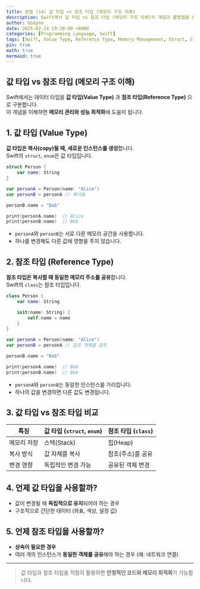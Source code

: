 ```yaml
---
title: 문법 (14) 값 타입 vs 참조 타입 (메모리 구조 이해)
description: Swift에서 값 타입 vs 참조 타입 (메모리 구조 이해)의 개념과 활용법을 설명합니다.
author: bbdyno
date: 2025-02-24 19:30:00 +0900
categories: [Programming Language, Swift]
tags: [Swift, Value Type, Reference Type, Memory Management, Struct, Class]
pin: true
math: true
mermaid: true
---
```


## 값 타입 vs 참조 타입 (메모리 구조 이해)


Swift에서는 데이터 타입을 **값 타입(Value Type)** 과 **참조 타입(Reference Type)** 으로 구분합니다.  
이 개념을 이해하면 **메모리 관리와 성능 최적화**에 도움이 됩니다.

## 1. 값 타입 (Value Type)

**값 타입은 복사(copy)될 때, 새로운 인스턴스를 생성**합니다.  
Swift의 `struct`, `enum`은 값 타입입니다.

```swift
struct Person {
    var name: String
}

var personA = Person(name: "Alice")
var personB = personA // 복사됨

personB.name = "Bob"

print(personA.name)  // Alice
print(personB.name)  // Bob
```

- `personA`와 `personB`는 서로 다른 메모리 공간을 사용합니다.
- 하나를 변경해도 다른 값에 영향을 주지 않습니다.

## 2. 참조 타입 (Reference Type)

**참조 타입은 복사할 때 동일한 메모리 주소를 공유**합니다.  
Swift의 `class`는 참조 타입입니다.

```swift
class Person {
    var name: String

    init(name: String) {
        self.name = name
    }
}

var personA = Person(name: "Alice")
var personB = personA // 같은 객체를 참조

personB.name = "Bob"

print(personA.name)  // Bob
print(personB.name)  // Bob
```

- `personA`와 `personB`는 동일한 인스턴스를 가리킵니다.
- 하나의 값을 변경하면 다른 값도 변경됩니다.

## 3. 값 타입 vs 참조 타입 비교

| 특징        | 값 타입 (`struct`, `enum`) | 참조 타입 (`class`) |
|------------|----------------------|-----------------|
| 메모리 저장 | 스택(Stack)         | 힙(Heap)        |
| 복사 방식  | 값 자체를 복사        | 참조(주소)를 공유 |
| 변경 영향  | 독립적인 변경 가능    | 공유된 객체 변경 |

## 4. 언제 값 타입을 사용할까?

- 값이 변경될 때 **독립적으로 유지**되어야 하는 경우
- 구조적으로 간단한 데이터 (좌표, 색상, 설정 값)

## 5. 언제 참조 타입을 사용할까?

- **상속이 필요한 경우**
- 여러 개의 인스턴스가 **동일한 객체를 공유**해야 하는 경우 (예: 네트워크 연결)

---

> 값 타입과 참조 타입을 적절히 활용하면 **안정적인 코드와 메모리 최적화**가 가능합니다.

